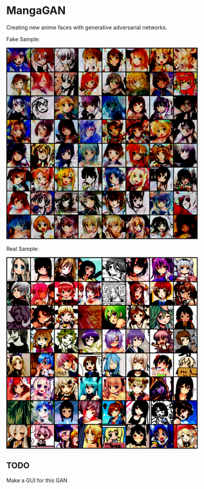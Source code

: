 # MangaGAN
Creating new anime faces with generative adversarial networks. 

Fake Sample:

![](results/1__O3p-hrMUhztSyMKX6cNQw-1.png?raw=true)


Real Sample:

![](results/realsamples.png?raw=true)

## TODO
Make a GUI for this GAN
